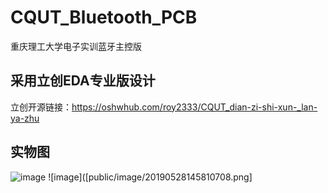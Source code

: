 # CQUT_Bluetooth_PCB
重庆理工大学电子实训蓝牙主控版

## 采用立创EDA专业版设计
立创开源链接：https://oshwhub.com/roy2333/CQUT_dian-zi-shi-xun-_lan-ya-zhu
## 实物图
![image](https://github.com/MaiEmily/map/blob/master/public/image/20190528145810708.png)
![image]([public/image/20190528145810708.png]
